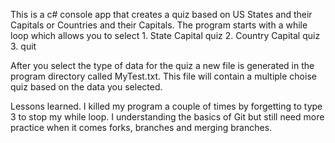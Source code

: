 This is a c# console app that creates a quiz based on US States and their Capitals or Countries and their Capitals.  The program starts with a while loop which allows you to select 
    1. State Capital quiz
    2. Country Capital quiz
    3. quit

After you select the type of data for the quiz a new file is generated in the program directory called MyTest.txt.  This file will contain a multiple choise quiz based on the data you selected.  

Lessons learned.  I killed my program a couple of times by forgetting to type 3 to stop my while loop.  I understanding the basics of Git but still need more practice when it comes forks, branches and merging branches.